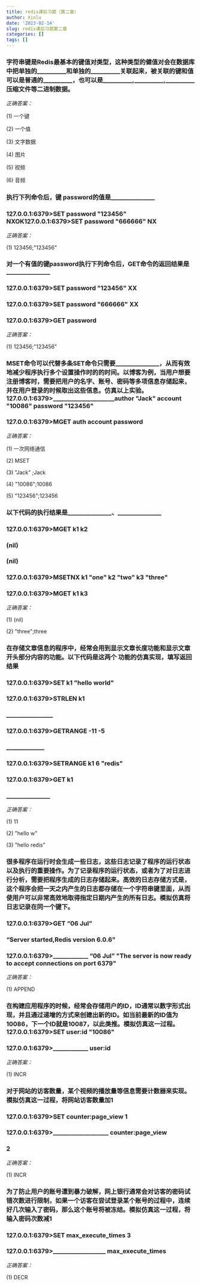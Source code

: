 ```yaml
---
title: redis课后习题（第二章）
author: Xinlu
date: '2023-02-14'
slug: redis课后习题第二章
categories: []
tags: []
---
```


### 字符串键是Redis最基本的键值对类型，这种类型的健值对会在数据库中把单独的__________和单独的__________关联起来，被关联的键和值可以是普通的__________，也可以是__________,__________,__________压缩文件等二进制数据。

*正确答案：*

(1) 一个键

(2) 一个值

(3) 文字数据

(4) 图片

(5) 视频

(6) 音频





### 执行下列命令后，键 password的值是_______________

### 127.0.0.1:6379>SET password "123456" NXOK127.0.0.1:6379>SET password "666666" NX

*正确答案：*

(1) 123456;"123456"





### 对一个有值的键password执行下列命令后，GET命令的返回结果是_______________ 

### 127.0.0.1:6379>SET password "123456" XX

### 127.0.0.1:6379>SET password "666666" XX 

### 127.0.0.1:6379>GET password

*正确答案：*

(1) 123456;"123456"





### MSET命令可以代替多条SET命令只需要_______________，从而有效地减少程序执行多个设置操作时的的时间。以博客为例，当用户想要注册博客时，需要把用户的名字、账号、密码等多项信息存储起来，并在用户登录的时候取出这些信息。仿真以上实验。 127.0.0.1:6379>_____________________author "Jack" account "10086" password "123456"

### 127.0.0.1:6379>MGET auth account password

*正确答案：*

(1) 一次网络通信

(2) MSET

(3) "Jack" ;Jack

(4) "10086";10086

(5) "123456";123456





### 以下代码的执行结果是_______________、_______________

### 127.0.0.1:6379>MGET k1 k2

### (nil)

### (nil)

### 127.0.0.1:6379>MSETNX k1 "one" k2 "two" k3 "three"

### 127.0.0.1:6379>MGET k1 k3

*正确答案：*

(1) (nil)

(2) "three";three





### 在存储文章信息的程序中，经常会用到显示文章长度功能和显示文章开头部分内容的功能。以下代码是这两个 功能的仿真实现，填写返回结果

### 127.0.0.1:6379>SET k1 "hello world"

### 127.0.0.1:6379>STRLEN k1

### ________________

### 127.0.0.1:6379>GETRANGE -11 -5

### _____________

### 127.0.0.1:6379>SETRANGE k1 6 "redis"

### 127.0.0.1:6379>GET k1

### _______________

*正确答案：*

(1) 11

(2) "hello w"

(3) "hello redis"





### 很多程序在运行时会生成一些日志，这些日志记录了程序的运行状态以及执行的重要操作。为了记录程序的运行状态，或者为了对日志进行分析，需要把程序生成的日志存储起来。高效的日志存储方式是，这个程序会把一天之内产生的日志都存储在一个字符串键里面，从而使用户可以非常高效地取得指定日期内产生的所有日志。模拟仿真将日志记录在同一个键下。

### 127.0.0.1:6379>GET “06 Jul”

### “Server started,Redis version 6.0.6"

### 127.0.0.1:6379>____________ “06 Jul” "The server is now ready to accept connections on port 6379"

*正确答案：*

(1) APPEND





### 在构建应用程序的时候，经常会存储用户的ID，ID通常以数字形式出现，并且通过递增的方式来创建出新的ID。如当前最新的ID值为10086，下一个ID就是10087，以此类推。模拟仿真这一过程。127.0.0.1:6379>SET user:id "10086"

### 127.0.0.1:6379>____________ user:id

*正确答案：*

(1) INCR





### 对于网站的访客数量，某个视频的播放量等信息需要计数器来实现。模拟仿真这一过程，将网站访客数量加1

### 127.0.0.1:6379>SET counter:page_view 1

### 127.0.0.1:6379>___________________ counter:page_view

### 2

*正确答案：*

(1) INCR





### 为了防止用户的账号遭到暴力破解，网上银行通常会对访客的密码试错次数进行限制，如果一个访客在尝试登录某个账号的过程中，连续好几次输入了密码，那么这个账号将被冻结。模拟仿真这一过程，将输入密码次数减1

### 127.0.0.1:6379>SET max_execute_times 3

### 127.0.0.1:6379>__________________ max_execute_times 

*正确答案：*

(1) DECR
